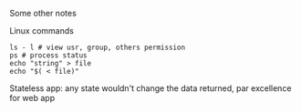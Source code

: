 Some other notes

Linux commands
```
ls - l # view usr, group, others permission
ps # process status
echo "string" > file
echo "$( < file)"
```

Stateless app: any state wouldn't change the data returned, par excellence for web app

